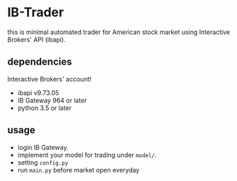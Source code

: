 # IB-Trader

this is minimal automated trader for American stock market using Interactive Brokers' API (ibapi).

## dependencies

Interactive Brokers' account!

* ibapi v9.73.05
* IB Gateway 964 or later
* python 3.5 or later

## usage

* login IB Gateway.
* implement your model for trading under `model/`.
* setting `config.py`
* run `main.py` before market open everyday
